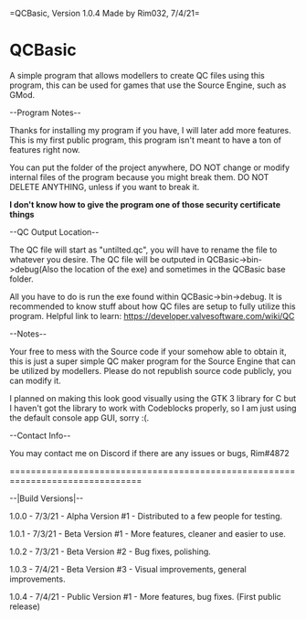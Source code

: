 =QCBasic, Version 1.0.4
Made by Rim032, 7/4/21=


# QCBasic
A simple program that allows modellers to create QC files using this program, this can be used for games that use the Source Engine, such as GMod.


--Program Notes--

Thanks for installing my program if you have, I will later add more features. 
This is my first public program, this program isn't meant to have a ton of 
features right now.

You can put the folder of the project anywhere, DO NOT change or modify 
internal files of the program because you might break them. DO NOT DELETE 
ANYTHING, unless if you want to break it. 

**I don't know how to give the program one of those security certificate things**

--QC Output Location--

The QC file will start as "untilted.qc", you will have to rename 
the file to whatever you desire. The QC file will be outputed in 
QCBasic->bin->debug(Also the location of the exe) and sometimes in the QCBasic base folder.

All you have to do is run the exe found within QCBasic->bin->debug.
It is recommended to know stuff about how QC files are setup to
fully utilize this program. Helpful link to learn: https://developer.valvesoftware.com/wiki/QC

--Notes--

Your free to mess with the Source code if your somehow able to obtain it, this
is just a super simple QC maker program for the Source Engine that can be utilized
by modellers. Please do not republish source code publicly, you can modify it.

I planned on making this look good visually using the GTK 3 library for C but
I haven't got the library to work with Codeblocks properly, so I am just using
the default console app GUI, sorry :(.

--Contact Info--

You may contact me on Discord if there are any issues or bugs, Rim#4872

===============================================================================

--|Build Versions|--

1.0.0 - 7/3/21 - Alpha Version #1 - Distributed to a few people for testing.

1.0.1 - 7/3/21 - Beta Version #1 - More features, cleaner and easier to use.

1.0.2 - 7/3/21 - Beta Version #2 - Bug fixes, polishing.

1.0.3 - 7/4/21 - Beta Version #3 - Visual improvements, general improvements.

1.0.4 - 7/4/21 - Public Version #1 - More features, bug fixes. (First public release)
